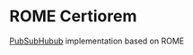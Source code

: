 # ROME Certiorem

[PubSubHubub](https://en.wikipedia.org/wiki/PubSubHubbub) implementation based on ROME